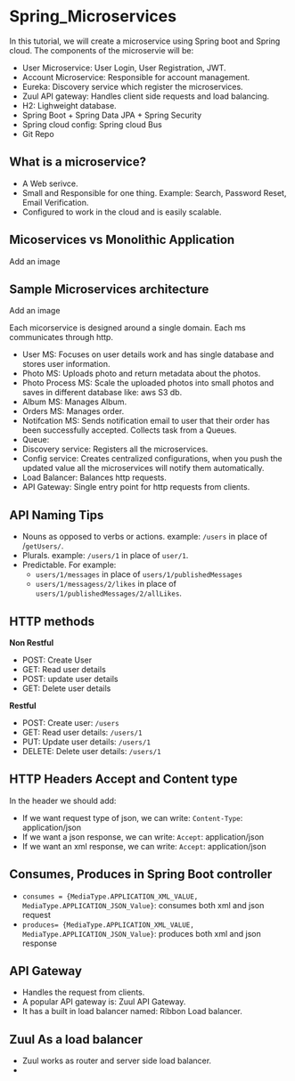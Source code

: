 # Spring_Microservices

In this tutorial, we will create a microservice using Spring boot and Spring cloud. The components of the microservie will be:

* User Microservice: User Login, User Registration, JWT.
* Account Microservice: Responsible for account management.
* Eureka: Discovery service which register the microservices.
* Zuul API gateway: Handles client side requests and load balancing.
* H2: Lighweight database.
* Spring Boot + Spring Data JPA + Spring Security
* Spring cloud config: Spring cloud Bus
* Git Repo

## What is a microservice?
* A Web serivce.
* Small and Responsible for one thing. Example: Search, Password Reset, Email Verification.
* Configured to work in the cloud and is easily scalable.

## Micoservices vs Monolithic Application
Add an  image

## Sample Microservices architecture
Add an image

Each micorservice is designed around a single domain. Each ms communicates through http.
* User MS: Focuses on user details work and has single database and stores user information.
* Photo MS: Uploads photo and return metadata about the photos.
* Photo Process MS: Scale the uploaded photos into small photos and saves in different database like: aws S3 db.
* Album MS: Manages Album.
* Orders MS: Manages order.
* Notifcation MS: Sends notification email to user that their order has been successfully accepted. Collects task from a Queues.
* Queue:
* Discovery service: Registers all the microservices.
* Config service: Creates centralized configurations, when you push the updated value all the microservices will notify them automatically.
* Load Balancer: Balances http requests.
* API Gateway: Single entry point for http requests from clients.

## API Naming Tips
* Nouns as opposed to verbs or actions. example: `/users` in place of /`getUsers/`.
* Plurals. example: `/users/1` in place of `user/1`.
* Predictable. For example:
    - `users/1/messages` in place of `users/1/publishedMessages`
    - `users/1/messagess/2/likes` in place of `users/1/publishedMessages/2/allLikes`.

## HTTP methods

**Non Restful**
* POST: Create User
* GET: Read user details
* POST: update user details
* GET: Delete user details

**Restful**
* POST: Create user: `/users`
* GET: Read user details: `/users/1`
* PUT: Update user details: `/users/1`
* DELETE: Delete user details: `/users/1`

## HTTP Headers Accept and Content type
In the header we should add:
* If we want request type of json, we can write: `Content-Type`: application/json
* If we want a json response, we can write: `Accept`: application/json
* If we want an xml response, we can write: `Accept`: application/json

## Consumes, Produces in Spring Boot controller
* `consumes = {MediaType.APPLICATION_XML_VALUE, MediaType.APPLICATION_JSON_Value}`: consumes both xml and json request
* `produces= {MediaType.APPLICATION_XML_VALUE, MediaType.APPLICATION_JSON_Value}`: produces both xml and json response

## API Gateway
* Handles the request from clients.
* A popular API gateway is: Zuul API Gateway.
* It has a built in load balancer named: Ribbon Load balancer.


## Zuul As a load balancer
* Zuul works as router and server side load balancer.
* 